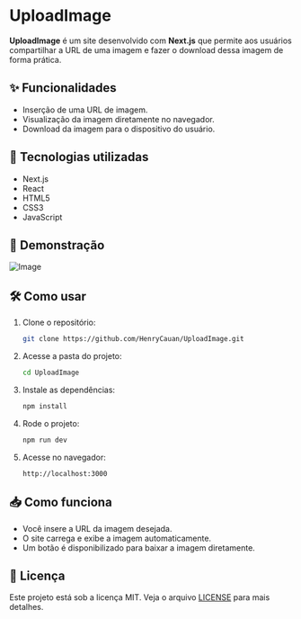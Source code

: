 
# UploadImage

**UploadImage** é um site desenvolvido com **Next.js** que permite aos usuários compartilhar a URL de uma imagem e fazer o download dessa imagem de forma prática.

## ✨ Funcionalidades

- Inserção de uma URL de imagem.
- Visualização da imagem diretamente no navegador.
- Download da imagem para o dispositivo do usuário.

## 🚀 Tecnologias utilizadas

- Next.js
- React
- HTML5
- CSS3
- JavaScript

## 📸 Demonstração

![Image](https://github.com/user-attachments/assets/2326f94c-3d04-492b-bb57-e04f36126f06)

## 🛠️ Como usar

1. Clone o repositório:
   ```bash
   git clone https://github.com/HenryCauan/UploadImage.git
   ```

2. Acesse a pasta do projeto:
   ```bash
   cd UploadImage
   ```

3. Instale as dependências:
   ```bash
   npm install
   ```

4. Rode o projeto:
   ```bash
   npm run dev
   ```

5. Acesse no navegador:
   ```
   http://localhost:3000
   ```

## 📥 Como funciona

- Você insere a URL da imagem desejada.
- O site carrega e exibe a imagem automaticamente.
- Um botão é disponibilizado para baixar a imagem diretamente.

## 📄 Licença

Este projeto está sob a licença MIT. Veja o arquivo [LICENSE](LICENSE) para mais detalhes.

